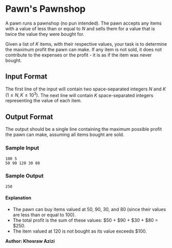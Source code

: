# Pawn's Pawnshop

A pawn runs a pawnshop (no pun intended). The pawn accepts any items with a value of less than or equal to $N$ and sells them for a value that is twice the value they were bought for. 

Given a list of $K$ items, with their respective values, your task is to determine the maximum profit the pawn can make. If any item is not sold, it does not contribute to the expenses or the profit - it is as if the item was never bought.

## Input Format

The first line of the input will contain two space-separated integers $N$ and $K$ $(1 \leq N, K \leq 10^3)$. The next line will contain $K$ space-separated integers representing the value of each item.

## Output Format

The output should be a single line containing the maximum possible profit the pawn can make, assuming all items bought are sold.

### Sample Input

```
100 5
50 90 120 30 80
```

### Sample Output

```
250
```

#### Explanation

- The pawn can buy items valued at 50, 90, 30, and 80 (since their values are less than or equal to 100).
- The total profit is the sum of these values: $50 + $90 + $30 + $80 = $250.
- The item valued at 120 is not bought as its value exceeds $100.

**Author: Khosraw Azizi**
